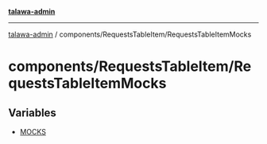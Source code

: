 [**talawa-admin**](../../../README.md)

***

[talawa-admin](../../../modules.md) / components/RequestsTableItem/RequestsTableItemMocks

# components/RequestsTableItem/RequestsTableItemMocks

## Variables

- [MOCKS](variables/MOCKS.md)

